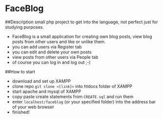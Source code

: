 # FaceBlog

##Description
small php project to get into the language, not perfect
just for studying purposes.

* FaceBlog is a small application for creating own blog posts, view blog posts from other users and like or unlike them.
* you can add users via Register tab
* you can edit and delete your own posts
* view posts from other users via People tab
* of course you can log in and log out ;-)

##How to start
* download and set up XAMPP
* clone repo `git clone <[link]>` into htdocs folder of XAMPP
* start apache and mysql of XAMPP
* copy paste create statements from `CREATE.sql` and run them
* enter `localhost/faceblog` (or your specified folder) into the address bar of your web browser
* finished!


